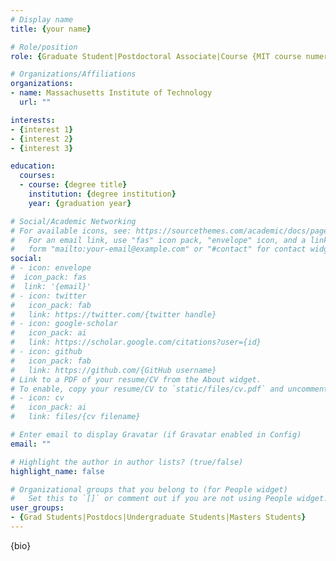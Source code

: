 ```yaml
---
# Display name
title: {your name}

# Role/position
role: {Graduate Student|Postdoctoral Associate|Course {MIT course numeral} UROP|Masters Student}

# Organizations/Affiliations
organizations:
- name: Massachusetts Institute of Technology
  url: ""

interests:
- {interest 1}
- {interest 2}
- {interest 3}

education:
  courses:
  - course: {degree title}
    institution: {degree institution}
    year: {graduation year}

# Social/Academic Networking
# For available icons, see: https://sourcethemes.com/academic/docs/page-builder/#icons
#   For an email link, use "fas" icon pack, "envelope" icon, and a link in the
#   form "mailto:your-email@example.com" or "#contact" for contact widget.
social:
# - icon: envelope
#  icon_pack: fas
#  link: '{email}'
# - icon: twitter
#   icon_pack: fab
#   link: https://twitter.com/{twitter handle}
# - icon: google-scholar
#   icon_pack: ai
#   link: https://scholar.google.com/citations?user={id}
# - icon: github
#   icon_pack: fab
#   link: https://github.com/{GitHub username}
# Link to a PDF of your resume/CV from the About widget.
# To enable, copy your resume/CV to `static/files/cv.pdf` and uncomment the lines below.
# - icon: cv
#   icon_pack: ai
#   link: files/{cv filename}

# Enter email to display Gravatar (if Gravatar enabled in Config)
email: ""

# Highlight the author in author lists? (true/false)
highlight_name: false

# Organizational groups that you belong to (for People widget)
#   Set this to `[]` or comment out if you are not using People widget.
user_groups:
- {Grad Students|Postdocs|Undergraduate Students|Masters Students}
---
```


{bio}
